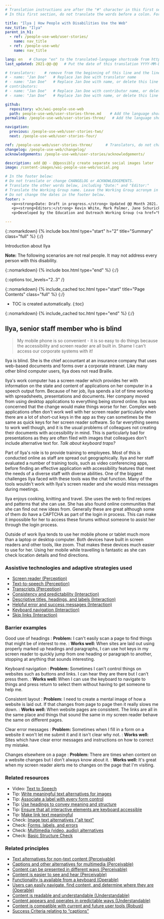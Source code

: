 ```yaml
---
# Translation instructions are after the "#" character in this first section. They are comments that do not show up in the web page. You do not need to translate the instructions after #.
# In this first section, do not translate the words before a colon. For example, do not translate "title:". Do translate the text after "title:".

title: "Ilya | How People with Disabilities Use the Web"
nav_title: "Ilya"
parent_in_h1:
  - ref: /people-use-web/user-stories/
    name: nav_title
  - ref: /people-use-web/
    name: nav_title

lang: en   # Change "en" to the translated-language shortcode from https://www.iana.org/assignments/language-subtag-registry/language-subtag-registry
last_updated: 2021-@@-@@   # Put the date of this translation YYYY-MM-DD (with month in the middle)

# translators:    # remove from the beginning of this line and the lines below: "# " (the hash sign and the space)
# - name: "Jan Doe"   # Replace Jan Doe with translator name
# - name: "Jan Doe"   # Replace Jan Doe with name, or delete this line if not multiple translators
# contributors:
# - name: "Jan Doe"   # Replace Jan Doe with contributor name, or delete this line if none
# - name: "Jan Doe"   # Replace Jan Doe with name, or delete this line if not multiple contributors

github:
  repository: w3c/wai-people-use-web
  path: people-use-web/user-stories-three.md    # Add the language shortcode to the middle of the filename, for example: people-use-web/user-stories-three.fr.md
permalink: /people-use-web/user-stories-three/   # Add the language shortcode to the end, with no slash at end, for example: /people-use-web/user-stories-three/fr

navigation:
  previous: /people-use-web/user-stories-two/
  next: /people-use-web/user-stories-four/

ref: /people-use-web/user-stories-three/      # Translators, do not change this
changelog: /people-use-web/changelog/
acknowledgements: /people-use-web/user-stories/acknowledgements/

description: add @@ - @@possibly create separate social images later
image: /content-images/wai-people-use-web/social.png

# In the footer below:
# Do not translate or change CHANGELOG or ACKNOWLEDGEMENTS.
# Translate the other words below, including "Date:" and "Editor:"
# Translate the Working Group name. Leave the Working Group acronym in English.
# Do not change the dates in the footer below.
footer: >
   <p><strong>Date: Draft in progress.</strong> Updated @@ Month 2021. First published Month 20@@. CHANGELOG.</p>
   <p><strong>Editors:</strong> Kevin White, Mark Palmer, Jane Schurick, and <a href="https://www.w3.org/People/shadi/">Shadi Abou_Zahra</a>.  <strong>Contributors:</strong> @@name, @@name, and <a href="https://www.w3.org/groups/wg/eowg/participants">participants of EOWG</a>. ACKNOWLEDGEMENTS lists past editors and additional contributors.</p>
   <p>Developed by the Education and Outreach Working Group (<a href="http://www.w3.org/WAI/EO/">EOWG</a>). Previously developed with the <a href="https://www.w3.org/WAI/EO/2008/wai-age-tf">WAI-AGE Task Force</a>, with support of the <a href="https://www.w3.org/WAI/WAI-AGE/">WAI-AGE Project</a>.</p>

---
```


{::nomarkdown}
{% include box.html type="start" h="2" title="Summary" class="full" %}
{:/}

Introduction about Ilya

**Note:** The following scenarios are not real people. It may not address every person with this disability.

{::nomarkdown}
{% include box.html type="end" %}
{:/}


{::options toc_levels="2..3" /}

{::nomarkdown}
{% include_cached toc.html type="start" title="Page Contents" class="full" %}
{:/}

-   TOC is created automatically.
{:toc}

{::nomarkdown}
{% include_cached toc.html type="end" %}
{:/}

## Ilya, senior staff member who is blind

> My mobile phone is so convenient - it is so easy to do things because the accessibility and screen reader are all built in. Shame I can't access our corporate systems with it!

Ilya is blind. She is the chief accountant at an insurance company that uses web-based documents and forms over a corporate intranet. Like many other blind computer users, Ilya does not read Braille.

Ilya's work computer has a screen reader which provides her with information on the state and content of applications on her computer in a speech output form. Because of her job, Ilya spends a lot of time working with spreadsheets, presentations and documents. Her company moved from using desktop applications to everything being stored online. Ilya was concerned that the change would make things worse for her. Complex web applications often don't work well with her screen reader particularly when there are a lot of short-cut keys in the app as they can sometimes be the same as quick keys for her screen reader software. So far everything seems to work well though, and it is the usual problems of colleagues not creating their documents with accessibility in mind. This is particularly bad for presentations as they are often filed with images that colleagues don't include alternative text for. _Talk about keyboard traps?_

Part of Ilya's role is to provide training to employees. Most of this is conducted online as staff are spread out geographically. Ilya and her staff evaluated a number of training tools, such as video conferencing apps, before finding an effective application with accessibility features that meet the needs of a diverse staff with diverse abilities. One of the biggest challenges Ilya faced with these tools was the chat function. Many of the tools wouldn't work with Ilya's screen reader and she would miss messages during meetings.

Ilya enjoys cooking, knitting and travel. She uses the web to find recipes and patterns that she can use. She has also found online communities that she can find out new ideas from. Generally these are great although some of them do have a CAPTCHA as part of the login in process. This can make it impossible for her to access these forums without someone to assist her through the login process.

Outside of work Ilya tends to use her mobile phone or tablet much more than a laptop or desktop computer. Both devices have built in screen readers and other tools, like zoom. That makes these devices much easier to use for her. Using her mobile while travelling is fantastic as she can check location details and find directions.

### Assistive technologies and adaptive strategies used

* [Screen reader (Perception)](https://www.w3.org/WAI/people-use-web/tools-techniques/#perception)
* [Text-to-speech (Perception)](https://www.w3.org/WAI/people-use-web/tools-techniques/#perception)
* [Transcripts (Perception)](https://www.w3.org/WAI/people-use-web/tools-techniques/#perception)
* [Consistency and predictability (Interaction)](https://www.w3.org/WAI/people-use-web/tools-techniques/#interaction)
* [Descriptive titles, headings, and labels (Interaction)](https://www.w3.org/WAI/people-use-web/tools-techniques/#interaction)
* [Helpful error and success messages (Interaction)](https://www.w3.org/WAI/people-use-web/tools-techniques/#interaction)
* [Keyboard navigation (Interaction)](https://www.w3.org/WAI/people-use-web/tools-techniques/#interaction)
* [Skip links (Interaction)](https://www.w3.org/WAI/people-use-web/tools-techniques/#interaction)

### Barrier examples

Good use of headings
: **Problem:** I can't easily scan a page to find things that might be of interest to me.
: **Works well:** When sites are laid out using properly marked up headings and paragraphs, I can use hot keys in my screen reader to quickly jump from one heading or paragraph to another, stopping at anything that sounds interesting.

Keyboard navigation
: **Problem:** Sometimes I can't control things on websites such as buttons and links. I can hear they are there but I can't press them.
: **Works well:** When I can use the keyboard to navigate to things and press return to select them without having to get someone to help me.

Consistent layout
: **Problem:** I need to create a mental image of how a website is laid out. If that changes from page to page then it really slows me down.
: **Works well:** When website pages are consistent. The links are all in the same place and things that sound the same in my screen reader behave the same on different pages.

Clear error messages
: **Problem:** Sometimes when I fill in a form on a website it won't let me submit it and it isn't clear why not.
: **Works well:** Sites which have clear error messages and instructions on how to correct my mistake.

Changes elsewhere on a page
: **Problem:** There are times when content on a website changes but I don't always know about it.
: **Works well:** It's great when my screen reader alerts me to changes on the page that I'm visiting.

### Related resources

* Video: [Text to Speech](https://www.w3.org/WAI/perspective-videos/speech/)
* Tip: [Write meaningful text alternatives for images](https://www.w3.org/WAI/tips/writing/#write-meaningful-text-alternatives-for-images)
* Tip: [Associate a label with every form control](https://www.w3.org/WAI/tips/developing/#associate-a-label-with-every-form-control)
* Tip: [Use headings to convey meaning and structure](https://www.w3.org/WAI/tips/writing/#use-headings-to-convey-meaning-and-structure)
* Tip: [Ensure that all interactive elements are keyboard accessible](https://www.w3.org/WAI/tips/developing/#ensure-that-all-interactive-elements-are-keyboard-accessible)
* Tip: [Make link text meaningful](https://www.w3.org/WAI/tips/writing/#make-link-text-meaningful)
* Check: [Image text alternatives ("alt text"](https://www.w3.org/WAI/test-evaluate/preliminary/#images)
* Check: [Forms, labels, and errors](https://www.w3.org/WAI/test-evaluate/preliminary/#forms)
* Check: [Multimedia (video, audio) alternatives](https://www.w3.org/WAI/test-evaluate/preliminary/#media)
* Check: [Basic Structure Check](https://www.w3.org/WAI/test-evaluate/preliminary/#structure)

### Related principles

* [Text alternatives for non-text content (Perceivable)](https://www.w3.org/WAI/fundamentals/accessibility-principles/#alternatives)
* [Captions and other alternatives for multimedia (Perceivable)](https://www.w3.org/WAI/fundamentals/accessibility-principles/#captions)
* [Content can be presented in different ways (Perceivable)](https://www.w3.org/WAI/fundamentals/accessibility-principles/#adaptable)
* [Content is easier to see and hear (Perceivable)](https://www.w3.org/WAI/fundamentals/accessibility-principles/#distinguishable)
* [Functionality is available from a keyboard (Operable)](https://www.w3.org/WAI/fundamentals/accessibility-principles/#keyboard)
* [Users can easily navigate, find content, and determine where they are (Operable)](https://www.w3.org/WAI/fundamentals/accessibility-principles/#navigable)
* [Content is readable and understandable (Understandable)](https://www.w3.org/WAI/fundamentals/accessibility-principles/#readable)
* [Content appears and operates in predictable ways (Understandable)](https://www.w3.org/WAI/fundamentals/accessibility-principles/#predictable)
* [Content is compatible with current and future user tools (Robust)](https://www.w3.org/WAI/fundamentals/accessibility-principles/#compatible)
* [Success Criteria relating to “captions”](https://www.w3.org/WAI/WCAG21/quickref/?tags=captions)